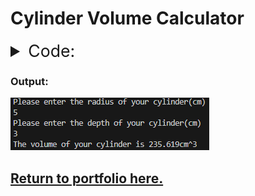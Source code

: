 # Cylinder Volume Calculator

<details>
  <summary style="font-Size: 20pt">Code:</summary>
<pre>
  <code>
  <p>
    iRadius = float(input("Please enter the radius of your cylinder(cm)\n"))
    iDepth = float(input("Please enter the depth of your cylinder(cm)\n"))
    print(f"The volume of your cylinder is {round((3.14159*iRadius**2)*iDepth, 3)}cm^3")</p>
  </code>
</pre>
</details>

### Output:
![An image containing the output of the code.](bin/CalculatorOutput.png)

## [Return to portfolio here.](README.md)
